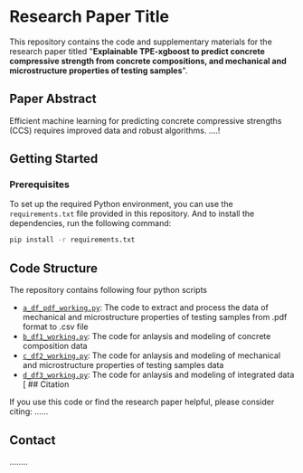 # Research Paper Title

This repository contains the code and supplementary materials for the research paper titled "**Explainable TPE-xgboost to predict concrete compressive strength from concrete compositions, and mechanical and microstructure properties of testing samples**".

## Paper Abstract

Efficient machine learning for predicting concrete compressive strengths (CCS) requires improved data and robust algorithms. ....!

## Getting Started

### Prerequisites

To set up the required Python environment, you can use the `requirements.txt` file provided in this repository. And to install the dependencies, run the following command:

```bash
pip install -r requirements.txt
```
## Code Structure

The repository contains following four python scripts 

- [`a_df_pdf_working.py`](a_df_pdf_working.py): The code to extract and process the data of mechanical and microstructure properties of testing samples from .pdf format to .csv file
- [`b_df1_working.py`](b_df1_working.py): The code for anlaysis and modeling of concrete composition data
- [`c_df2_working.py`](c_df2_working.py): The code for anlaysis and modeling of mechanical and microstructure properties of testing samples data
- [`d_df3_working.py`](d_df3_working.py): The code for anlaysis and modeling of integrated data
[ ## Citation

If you use this code or find the research paper helpful, please consider citing:
......
## Contact

........
